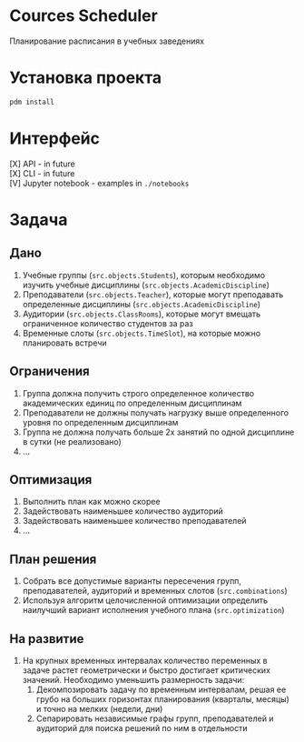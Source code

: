 # Cources Scheduler
Планирование расписания в учебных заведениях

# Установка проекта
```bash
pdm install
```

# Интерфейс
[X] API - in future  
[X] CLI - in future  
[V] Jupyter notebook - examples in `./notebooks`

# Задача
## Дано
1) Учебные группы (`src.objects.Students`), которым необходимо изучить учебные дисциплины (`src.objects.AcademicDiscipline`)
2) Преподаватели (`src.objects.Teacher`), которые могут преподавать определенные дисциплины (`src.objects.AcademicDiscipline`)
3) Аудитории (`src.objects.ClassRooms`), которые могут вмещать ограниченное количество студентов за раз
4) Временные слоты (`src.objects.TimeSlot`), на которые можно планировать встречи

## Ограничения
1) Группа должна получить строго определенное количество академических единиц по определенным дисциплинам
2) Преподаватели не должны получать нагрузку выше определенного уровня по определенным дисциплинам
3) Группа не должна получать больше 2х занятий по одной дисциплине в сутки (не реализовано)
4) ...

## Оптимизация
1) Выполнить план как можно скорее
2) Задействовать наименьшее количество аудиторий
3) Задействовать наименьшее количество преподавателей
4) ...

## План решения
1) Собрать все допустимые варианты пересечения групп, преподавателей, аудиторий и временных слотов (`src.combinations`)
2) Используя алгоритм целочисленной оптимизации определить наилучший вариант исполнения учебного плана (`src.optimization`)

## На развитие
1) На крупных временных интервалах количество переменных в задаче растет геометрически и быстро достигает критических значений. Необходимо уменьшить размерность задачи:
    1) Декомпозировать задачу по временным интервалам, решая ее грубо на больших горизонтах планирования (кварталы, месяцы) и точно на мелких (недели, дни)
    2) Сепарировать независимые графы групп, преподавателей и аудиторий для поиска решений по ним в отдельности
